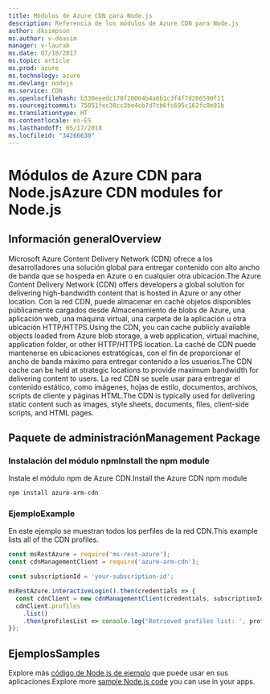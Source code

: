 ```yaml
---
title: Módulos de Azure CDN para Node.js
description: Referencia de los módulos de Azure CDN para Node.js
author: dksimpson
ms.author: v-deasim
manager: v-laurab
ms.date: 07/18/2017
ms.topic: article
ms.prod: azure
ms.technology: azure
ms.devlang: nodejs
ms.service: CDN
ms.openlocfilehash: b330eeedc178f20064b4a6b1c3f4f7d266590f11
ms.sourcegitcommit: 75051fec38cc3be4cb7d7cb6fc695c162fc0e91b
ms.translationtype: HT
ms.contentlocale: es-ES
ms.lasthandoff: 05/17/2018
ms.locfileid: "34266630"
---
```

# <a name="azure-cdn-modules-for-nodejs"></a><span data-ttu-id="9f770-103">Módulos de Azure CDN para Node.js</span><span class="sxs-lookup"><span data-stu-id="9f770-103">Azure CDN modules for Node.js</span></span>

## <a name="overview"></a><span data-ttu-id="9f770-104">Información general</span><span class="sxs-lookup"><span data-stu-id="9f770-104">Overview</span></span>

<span data-ttu-id="9f770-105">Microsoft Azure Content Delivery Network (CDN) ofrece a los desarrolladores una solución global para entregar contenido con alto ancho de banda que se hospeda en Azure o en cualquier otra ubicación.</span><span class="sxs-lookup"><span data-stu-id="9f770-105">The Azure Content Delivery Network (CDN) offers developers a global solution for delivering high-bandwidth content that is hosted in Azure or any other location.</span></span> <span data-ttu-id="9f770-106">Con la red CDN, puede almacenar en caché objetos disponibles públicamente cargados desde Almacenamiento de blobs de Azure, una aplicación web, una máquina virtual, una carpeta de la aplicación u otra ubicación HTTP/HTTPS.</span><span class="sxs-lookup"><span data-stu-id="9f770-106">Using the CDN, you can cache publicly available objects loaded from Azure blob storage, a web application, virtual machine, application folder, or other HTTP/HTTPS location.</span></span> <span data-ttu-id="9f770-107">La caché de CDN puede mantenerse en ubicaciones estratégicas, con el fin de proporcionar el ancho de banda máximo para entregar contenido a los usuarios.</span><span class="sxs-lookup"><span data-stu-id="9f770-107">The CDN cache can be held at strategic locations to provide maximum bandwidth for delivering content to users.</span></span> <span data-ttu-id="9f770-108">La red CDN se suele usar para entregar el contenido estático, como imágenes, hojas de estilo, documentos, archivos, scripts de cliente y páginas HTML.</span><span class="sxs-lookup"><span data-stu-id="9f770-108">The CDN is typically used for delivering static content such as images, style sheets, documents, files, client-side scripts, and HTML pages.</span></span>

## <a name="management-package"></a><span data-ttu-id="9f770-109">Paquete de administración</span><span class="sxs-lookup"><span data-stu-id="9f770-109">Management Package</span></span>

### <a name="install-the-npm-module"></a><span data-ttu-id="9f770-110">Instalación del módulo npm</span><span class="sxs-lookup"><span data-stu-id="9f770-110">Install the npm module</span></span>

<span data-ttu-id="9f770-111">Instale el módulo npm de Azure CDN.</span><span class="sxs-lookup"><span data-stu-id="9f770-111">Install the Azure CDN npm module</span></span>

```bash
npm install azure-arm-cdn
```

### <a name="example"></a><span data-ttu-id="9f770-112">Ejemplo</span><span class="sxs-lookup"><span data-stu-id="9f770-112">Example</span></span>

<span data-ttu-id="9f770-113">En este ejemplo se muestran todos los perfiles de la red CDN.</span><span class="sxs-lookup"><span data-stu-id="9f770-113">This example lists all of the CDN profiles.</span></span>

```javascript
const msRestAzure = require('ms-rest-azure');
const cdnManagementClient = require('azure-arm-cdn');

const subscriptionId = 'your-subscription-id';

msRestAzure.interactiveLogin().then(credentials => {
  const cdnClient = new cdnManagementClient(credentials, subscriptionId);
  cdnClient.profiles
    .list()
    .then(profilesList => console.log('Retrieved profiles list: ', profilesList));
});
```

## <a name="samples"></a><span data-ttu-id="9f770-114">Ejemplos</span><span class="sxs-lookup"><span data-stu-id="9f770-114">Samples</span></span>

<span data-ttu-id="9f770-115">Explore más [código de Node.js de ejemplo](https://azure.microsoft.com/resources/samples/?platform=nodejs) que puede usar en sus aplicaciones.</span><span class="sxs-lookup"><span data-stu-id="9f770-115">Explore more [sample Node.js code](https://azure.microsoft.com/resources/samples/?platform=nodejs) you can use in your apps.</span></span>
